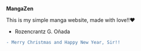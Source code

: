 **MangaZen**

This is my simple manga website, made with love!!❤️

- Rozencrantz G. Oñada

```diff
- Merry Christmas and Happy New Year, Sir!!
```
